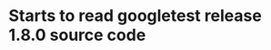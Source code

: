 Starts to read googletest release 1.8.0 source code
===================================================



